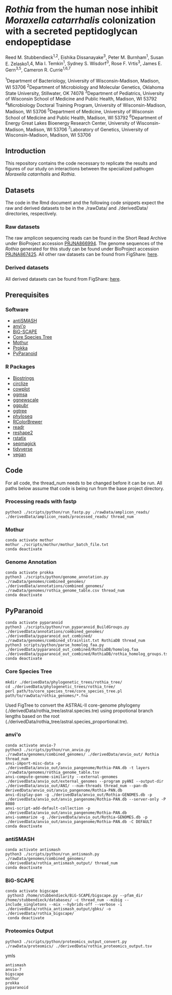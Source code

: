 # <i>Rothia</i> from the human nose inhibit <i>Moraxella catarrhalis</i> colonization with a secreted peptidoglycan endopeptidase

Reed M. Stubbendieck<sup>1,2</sup>, Eishika Dissanayake<sup>3</sup>, Peter M. Burnham<sup>1</sup>, Susan E. Zelasko<sip>1,4</sup>, Mia I. Temkin<sup>1</sup>, Sydney S. Wisdorf<sup>3</sup>, Rose F. Vrtis<sup>3</sup>, James E. Gern<sup>3,5</sup>, Cameron R. Currie<sup>1,6,7</sup>

<sup>1</sup>Department of Bacteriology, University of Wisconsin-Madison, Madison, WI 53706
<sup>2</sup>Department of Microbiology and Molecular Genetics, Oklahoma State University, Stillwater, OK 74078
<sup>3</sup>Department of Pediatrics, University of Wisconsin School of Medicine and Public Health, Madison, WI 53792
<sup>4</sup>Microbiology Doctoral Training Program, University of Wisconsin-Madison, Madison, WI 53706
<sup>5</sup>Department of Medicine, University of Wisconsin School of Medicine and Public Health, Madison, WI 53792
<sup>6</sup>Department of Energy Great Lakes Bioenergy Research Center, University of Wisconsin-Madison, Madison, WI 53706
<sup>7</sup>Laboratory of Genetics, University of Wisconsin-Madison, Madison, WI 53706

## Introduction

This repository contains the code necessary to replicate the results and figures of our study on interactions between the specialized pathogen <i>Moraxella catarrhalis</i> and <i>Rothia</i>.

## Datasets

The code in the Rmd document and the following code snippets expect the raw and derived datasets to be in the ./rawData/ and ./derivedData/ directories, respectively.

### Raw datasets

The raw amplicon sequencing reads can be found in the Short Read Archive under BioProject accession [PRJNA866994](https://www.ncbi.nlm.nih.gov/bioproject/?term=PRJNA866994). The genome sequences of the *Rothia* generated for this study can be found under BioProject accession [PRJNA867425](https://www.ncbi.nlm.nih.gov/bioproject/?term=PRJNA867425). All other raw datasets can be found from FigShare: [here](https://doi.org/10.6084/m9.figshare.20444466).

### Derived datasets

All derived datasets can be found from FigShare: [here](https://doi.org/10.6084/m9.figshare.20444466).

## Prerequisites

### Software

* [antiSMASH](https://docs.antismash.secondarymetabolites.org/install/)
* [anvi'o](https://anvio.org/)
* [BiG-SCAPE](https://git.wageningenur.nl/medema-group/BiG-SCAPE)
* [Core Species Tree](https://github.com/chevrm/core_species_tree)
* [Mothur](https://mothur.org/)
* [Prokka](https://github.com/tseemann/prokka)
* [PyParanoid](https://github.com/ryanmelnyk/PyParanoid)

### R Packages
* [Biostrings](https://bioconductor.org/packages/release/bioc/html/Biostrings.html)
* [circlize](https://jokergoo.github.io/circlize_book/book/)
* [cowplot](https://cran.r-project.org/web/packages/cowplot/index.html)
* [ggmsa](http://yulab-smu.top/ggmsa/)
* [ggnewscale](https://cran.r-project.org/web/packages/ggnewscale/index.html)
* [ggpubr](https://cran.r-project.org/web/packages/ggpubr/index.html)
* [ggtree](https://bioconductor.org/packages/release/bioc/html/ggtree.html)
* [phyloseq](https://www.bioconductor.org/packages/release/bioc/html/phyloseq.html)
* [RColorBrewer](https://cran.r-project.org/web/packages/RColorBrewer/index.html)
* [readr](https://cran.r-project.org/web/packages/readr/index.html)
* [reshape2](https://cran.r-project.org/web/packages/reshape2/index.html)
* [rstatix](https://cran.r-project.org/web/packages/rstatix/index.html)
* [seqmagick](https://cran.rstudio.com/web/packages/seqmagick/index.html)
* [tidyverse](https://www.tidyverse.org/)
* [vegan](https://cran.r-project.org/web/packages/vegan/index.html)

## Code

For all code, the thread_num needs to be changed before it can be run. All paths below assume that code is being run from the base project directory.

### Processing reads with fastp

    python3 ./scripts/python/run_fastp.py ./rawData/amplicon_reads/ ./derivedData/amplicon_reads/processed_reads/ thread_num

### Mothur

    conda activate mothur
    mothur ./scripts/mothur/mothur_batch_file.txt
    conda deactivate

### Genome Annotation

    conda activate prokka
    python3 ./scripts/python/genome_annotation.py ./rawData/genomes/combined_genomes/ ./derivedData/annotations/combined_genomes/ ./rawData/genomes/rothia_genome_table.csv thread_num
    conda deactivate
    
## PyParanoid

    conda activate pyparanoid
    python3 ./scripts/python/run_pyparanoid_BuildGroups.py ./derivedData/annotations/combined_genomes/ ./derivedData/pyparanoid_out_combined/ ./rawData/genomes/combined_strainlist.txt RothiaDB thread_num
    python3 scripts/python/parse_homolog_faa.py ./derivedData/pyparanoid_out_combined/RothiaDB/homolog.faa ./derivedData/pyparanoid_out_combined/RothiaDB/rothia_homolog_groups.tsv
    conda deactivate
    
### Core Species Tree

    mkdir ./derivedData/phylogenetic_trees/rothia_tree/
    cd ./derivedData/phylogenetic_trees/rothia_tree/
    perl path/to/core_species_tree/core_species_tree.pl path/to/rawData/rothia_genomes/*.fna

Used FigTree to convert the ASTRAL-II core-genome phylogeny (./derivedData/rothia_tree/astral.species.tre) using propotional branch lengths based on the root (./derivedData/rothia_tree/astral.species_proportional.tre).

### anvi'o

    conda activate anvio-7
    python3 ./scripts/python/run_anvio.py ./rawData/genomes/combined_genomes/ ./derivedData/anvio_out/ Rothia thread_num
    anvi-import-misc-data -p ./derivedData/anvio_out/anvio_pangenome/Rothia-PAN.db -t layers ./rawData/genomes/rothia_genome_table.tsv
    anvi-compute-genome-similarity --external-genomes ./derivedData/anvio_out/external_genomes --program pyANI --output-dir ./derivedData/anvio_out/ANI/ --num-threads thread_num --pan-db derivedData/anvio_out/anvio_pangenome/Rothia-PAN.db
    anvi-display-pan -g ./derivedData/anvio_out/Rothia-GENOMES.db -p ./derivedData/anvio_out/anvio_pangenome/Rothia-PAN.db --server-only -P 8080
    anvi-script-add-default-collection -p ./derivedData/anvio_out/anvio_pangenome/Rothia-PAN.db
    anvi-summarize -g ./derivedData/anvio_out/Rothia-GENOMES.db -p ./derivedData/anvio_out/anvio_pangenome/Rothia-PAN.db -C DEFAULT
    conda deactivate

### antiSMASH

    conda activate antismash
    python3 ./scripts/python/run_antismash.py ./rawData/genomes/combined_genomes/ ./derivedData/rothia_antismash_output/ thread_num
    conda deactivate

### BiG-SCAPE

    conda activate bigscape
     python3 /home/stubbendieck/BiG-SCAPE/bigscape.py --pfam_dir /home/stubbendieck/databases/ -c thread_num --mibig --include_singletons --mix --hybrids-off --verbose -i ./derivedData/rothia_antismash_output/gbks/ -o ./derivedData/rothia_bigscape/
     conda deactivate

### Proteomics Output

    python3 ./scripts/python/proteomics_output_convert.py ./rawData/proteomics/ ./derivedData/rothia_proteomics_output.tsv

ymls

    antismash
    anvio-7
    bigscape
    mothur
    prokka
    pyparanoid
